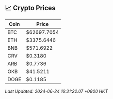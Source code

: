 ## 📈 Crypto Prices

| Coin | Price |
| ---- | ----- |
| BTC | $62697.7054 |
| ETH | $3375.6446 |
| BNB | $571.6922 |
| CRV | $0.3180 |
| ARB | $0.7736 |
| OKB | $41.5211 |
| DOGE | $0.1185 |

_Last Updated: 2024-06-24 16:31:22.07 +0800 HKT_